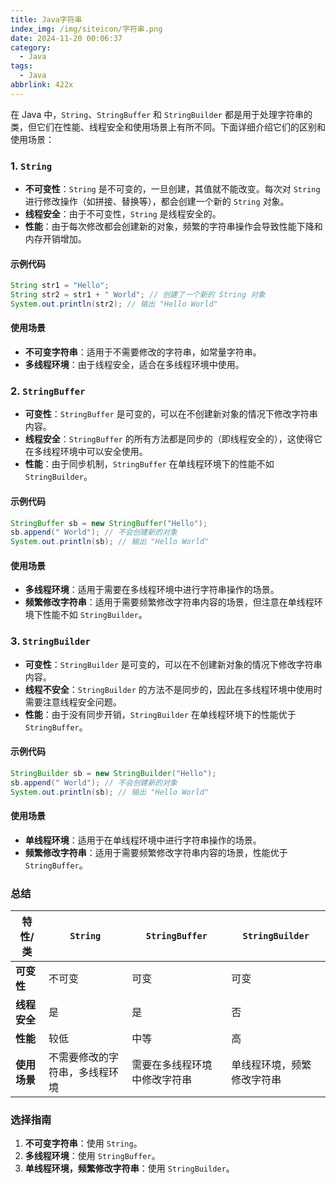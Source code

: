 ```yaml
---
title: Java字符串
index_img: /img/siteicon/字符串.png
date: 2024-11-20 00:06:37
category:
  - Java
tags:
  - Java
abbrlink: 422x
---
```


在 Java 中，`String`、`StringBuffer` 和 `StringBuilder` 都是用于处理字符串的类，但它们在性能、线程安全和使用场景上有所不同。下面详细介绍它们的区别和使用场景：

### 1. `String`

- **不可变性**：`String` 是不可变的，一旦创建，其值就不能改变。每次对 `String` 进行修改操作（如拼接、替换等），都会创建一个新的 `String` 对象。
- **线程安全**：由于不可变性，`String` 是线程安全的。
- **性能**：由于每次修改都会创建新的对象，频繁的字符串操作会导致性能下降和内存开销增加。

#### 示例代码

```java
String str1 = "Hello";
String str2 = str1 + " World"; // 创建了一个新的 String 对象
System.out.println(str2); // 输出 "Hello World"
```

#### 使用场景

- **不可变字符串**：适用于不需要修改的字符串，如常量字符串。
- **多线程环境**：由于线程安全，适合在多线程环境中使用。

### 2. `StringBuffer`

- **可变性**：`StringBuffer` 是可变的，可以在不创建新对象的情况下修改字符串内容。
- **线程安全**：`StringBuffer` 的所有方法都是同步的（即线程安全的），这使得它在多线程环境中可以安全使用。
- **性能**：由于同步机制，`StringBuffer` 在单线程环境下的性能不如 `StringBuilder`。

#### 示例代码

```java
StringBuffer sb = new StringBuffer("Hello");
sb.append(" World"); // 不会创建新的对象
System.out.println(sb); // 输出 "Hello World"
```

#### 使用场景

- **多线程环境**：适用于需要在多线程环境中进行字符串操作的场景。
- **频繁修改字符串**：适用于需要频繁修改字符串内容的场景，但注意在单线程环境下性能不如 `StringBuilder`。

### 3. `StringBuilder`

- **可变性**：`StringBuilder` 是可变的，可以在不创建新对象的情况下修改字符串内容。
- **线程不安全**：`StringBuilder` 的方法不是同步的，因此在多线程环境中使用时需要注意线程安全问题。
- **性能**：由于没有同步开销，`StringBuilder` 在单线程环境下的性能优于 `StringBuffer`。

#### 示例代码

```java
StringBuilder sb = new StringBuilder("Hello");
sb.append(" World"); // 不会创建新的对象
System.out.println(sb); // 输出 "Hello World"
```

#### 使用场景

- **单线程环境**：适用于在单线程环境中进行字符串操作的场景。
- **频繁修改字符串**：适用于需要频繁修改字符串内容的场景，性能优于 `StringBuffer`。

### 总结

| 特性/类      | `String`                       | `StringBuffer`               | `StringBuilder`            |
| ------------ | ------------------------------ | ---------------------------- | -------------------------- |
| **可变性**   | 不可变                         | 可变                         | 可变                       |
| **线程安全** | 是                             | 是                           | 否                         |
| **性能**     | 较低                           | 中等                         | 高                         |
| **使用场景** | 不需要修改的字符串，多线程环境 | 需要在多线程环境中修改字符串 | 单线程环境，频繁修改字符串 |

### 选择指南

1. **不可变字符串**：使用 `String`。
2. **多线程环境**：使用 `StringBuffer`。
3. **单线程环境，频繁修改字符串**：使用 `StringBuilder`。
